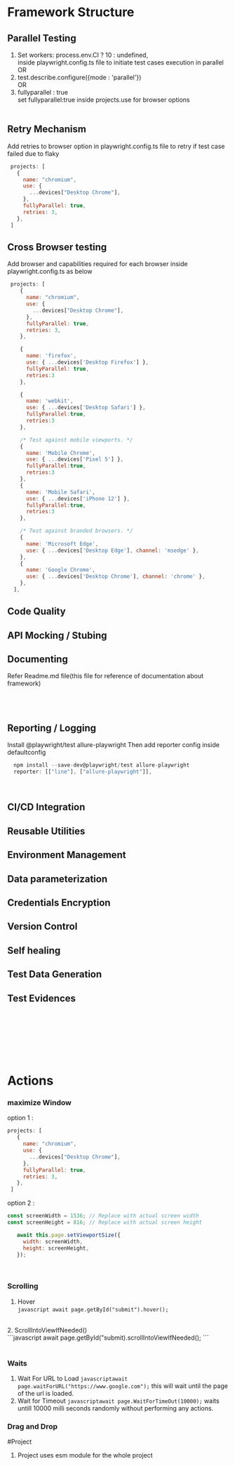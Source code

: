 # Framework Structure

## Parallel Testing
1. Set workers: process.env.CI ? 10 : undefined, <br />
inside playwright.config.ts file to initiate test cases execution in parallel<br/>
                 OR<br/>
2. test.describe.configure({mode : 'parallel'})<br/>
OR<br/>
3. fullyparallel : true <br />
set fullyparallel:true inside projects.use for browser  options<br/><br/>

## Retry Mechanism
 Add retries to browser option in playwright.config.ts file to retry if test case failed due to flaky<br/>
 ```javascript
  projects: [
    {
      name: "chromium",
      use: {
        ...devices["Desktop Chrome"],
      },
      fullyParallel: true,
      retries: 3,
    },
  ]
  ```

## Cross Browser testing
Add browser and capabilities required for each browser inside playwright.config.ts as below
```javascript
 projects: [
    {
      name: "chromium",
      use: {
        ...devices["Desktop Chrome"],
      },
      fullyParallel: true,
      retries: 3,
    },

    {
      name: 'firefox',
      use: { ...devices['Desktop Firefox'] },
      fullyParallel: true,
      retries:3
    },

    {
      name: 'webkit',
      use: { ...devices['Desktop Safari'] },
      fullyParallel:true,
      retries:3
    },

    /* Test against mobile viewports. */
    {
      name: 'Mobile Chrome',
      use: { ...devices['Pixel 5'] },
      fullyParallel:true,
      retries:3
    },
    {
      name: 'Mobile Safari',
      use: { ...devices['iPhone 12'] },
      fullyParallel:true,
      retries:3
    },

    /* Test against branded browsers. */
    {
      name: 'Microsoft Edge',
      use: { ...devices['Desktop Edge'], channel: 'msedge' },
    },
    {
      name: 'Google Chrome',
      use: { ...devices['Desktop Chrome'], channel: 'chrome' },
    },
  ],

```

## Code Quality
## API Mocking / Stubing
## Documenting
 Refer Readme.md file(this file for reference of documentation about framework)<br/><br/><br/><br/>

## Reporting / Logging
Install @playwright/test allure-playwright
Then add reporter config inside defaultconfig

```javascript
  npm install --save-dev@playwright/test allure-playwright 
  reporter: [["line"], ["allure-playwright"]], 
  ```

<br/>

## CI/CD Integration


## Reusable Utilities
## Environment Management
## Data parameterization
## Credentials Encryption
## Version Control
## Self healing

## Test Data Generation
## Test Evidences








<br/>
<br/>
<br/>
<br/>
<br/>
<br/>














# Actions

### maximize Window <br /> 
option 1 :  
 ```javascript 
 projects: [
    {
      name: "chromium",
      use: {
        ...devices["Desktop Chrome"],
      },
      fullyParallel: true,
      retries: 3,
    },
  ]
  ```  
  option 2 :<br /> 
 ```javascript 
 const screenWidth = 1536; // Replace with actual screen width
const screenHeight = 816; // Replace with actual screen height

    await this.page.setViewportSize({
      width: screenWidth,
      height: screenHeight,
    });
 ```
 <br/>


<!-- ![screenshot](.\\reference\\maximize.png) -->

### Scrolling

1. Hover <br/>
  ```javascript await page.getById("submit").hover();  ``` <br/>
<br/>
2. ScrollIntoViewIfNeeded() <br/>
 ```javascript 
 await page.getById("submit).scrollIntoViewIfNeeded(); 
 ```
<br/>
<br/>

### Waits
1. Wait For URL to Load
 ```javascriptawait page.waitForURL("https://www.google.com");``` this will wait until the page of the url is loaded.
2. Wait for Timeout 
 ```javascriptawait page.WaitForTimeOut(10000);``` waits untill 10000 milli seconds randomly without performing any actions.

### Drag and Drop











#Project
1. Project uses esm module for the whole project